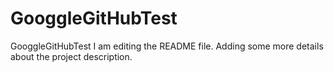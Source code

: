 # GooggleGitHubTest
GooggleGitHubTest
I am editing the README file. Adding some more details about the project description.
